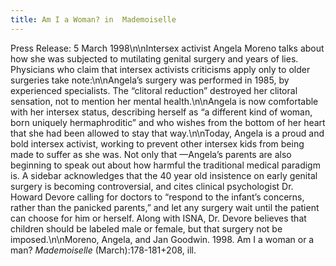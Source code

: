 ```yaml
---
title: Am I a Woman? in  Mademoiselle
---
```


Press Release: 5 March 1998\n\nIntersex activist Angela Moreno talks about how she was subjected to mutilating genital surgery and years of lies. Physicians who claim that intersex activists criticisms apply only to older surgeries take note:\n\nAngela&#8217;s surgery was performed in 1985, by experienced specialists. The &#8220;clitoral reduction&#8221; destroyed her clitoral sensation, not to mention her mental health.\n\nAngela is now comfortable with her intersex status, describing herself as &#8220;a different kind of woman, born uniquely hermaphroditic&#8221; and who wishes from the bottom of her heart that she had been allowed to stay that way.\n\nToday, Angela is a proud and bold intersex activist, working to prevent other intersex kids from being made to suffer as she was. Not only that &#8212;Angela&#8217;s parents are also beginning to speak out about how harmful the traditional medical paradigm is. A sidebar acknowledges that the 40 year old insistence on early genital surgery is becoming controversial, and cites clinical psychologist Dr. Howard Devore calling for doctors to &#8220;respond to the infant&#8217;s concerns, rather than the panicked parents,&#8221; and let any surgery wait until the patient can choose for him or herself. Along with <span class="caps">ISNA</span>, Dr. Devore believes that children should be labeled male or female, but that surgery not be imposed.\n\nMoreno, Angela, and Jan Goodwin. 1998. Am I a woman or a man? _Mademoiselle_ (March):178-181+208, ill.